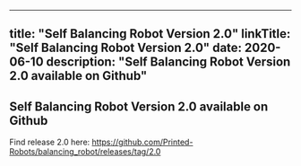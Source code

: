 
---
title: "Self Balancing Robot Version 2.0"
linkTitle: "Self Balancing Robot Version 2.0"
date: 2020-06-10
description: "Self Balancing Robot Version 2.0 available on Github"
---

## Self Balancing Robot Version 2.0 available on Github

Find release 2.0 here: https://github.com/Printed-Robots/balancing_robot/releases/tag/2.0
